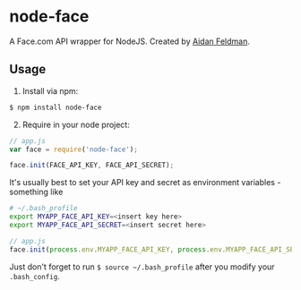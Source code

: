 # node-face

A Face.com API wrapper for NodeJS.  Created by [Aidan Feldman](http://www.aidanfeldman.com).

## Usage

1. Install via npm:

```bash
$ npm install node-face
```

2. Require in your node project:

```javascript
// app.js
var face = require('node-face');

face.init(FACE_API_KEY, FACE_API_SECRET);
```

It's usually best to set your API key and secret as environment variables - something like

```bash
# ~/.bash_profile
export MYAPP_FACE_API_KEY=<insert key here>
export MYAPP_FACE_API_SECRET=<insert secret here>
```
```javascript
// app.js
face.init(process.env.MYAPP_FACE_API_KEY, process.env.MYAPP_FACE_API_SECRET);
```

Just don't forget to run `$ source ~/.bash_profile` after you modify your `.bash_config`.
